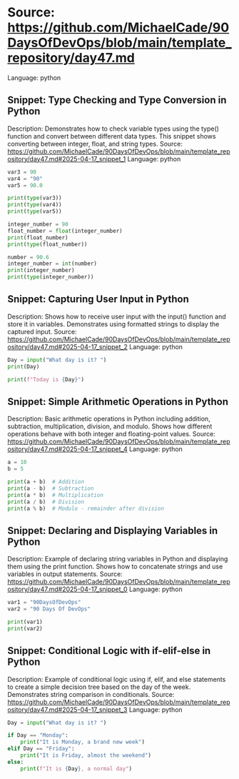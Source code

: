 # Source: https://github.com/MichaelCade/90DaysOfDevOps/blob/main/template_repository/day47.md
Language: python

## Snippet: Type Checking and Type Conversion in Python
Description: Demonstrates how to check variable types using the type() function and convert between different data types. This snippet shows converting between integer, float, and string types.
Source: https://github.com/MichaelCade/90DaysOfDevOps/blob/main/template_repository/day47.md#2025-04-17_snippet_1
Language: python

```python
var3 = 90
var4 = "90"
var5 = 90.0

print(type(var3))
print(type(var4))
print(type(var5))

integer_number = 90 
float_number = float(integer_number)
print(float_number)
print(type(float_number))

number = 90.6
integer_number = int(number)
print(integer_number)
print(type(integer_number))
```

## Snippet: Capturing User Input in Python
Description: Shows how to receive user input with the input() function and store it in variables. Demonstrates using formatted strings to display the captured input.
Source: https://github.com/MichaelCade/90DaysOfDevOps/blob/main/template_repository/day47.md#2025-04-17_snippet_2
Language: python

```python
Day = input("What day is it? ")
print(Day)

print(f"Today is {Day}")
```

## Snippet: Simple Arithmetic Operations in Python
Description: Basic arithmetic operations in Python including addition, subtraction, multiplication, division, and modulo. Shows how different operations behave with both integer and floating-point values.
Source: https://github.com/MichaelCade/90DaysOfDevOps/blob/main/template_repository/day47.md#2025-04-17_snippet_4
Language: python

```python
a = 10
b = 5

print(a + b)  # Addition
print(a - b)  # Subtraction
print(a * b)  # Multiplication
print(a / b)  # Division
print(a % b)  # Modulo - remainder after division
```

## Snippet: Declaring and Displaying Variables in Python
Description: Example of declaring string variables in Python and displaying them using the print function. Shows how to concatenate strings and use variables in output statements.
Source: https://github.com/MichaelCade/90DaysOfDevOps/blob/main/template_repository/day47.md#2025-04-17_snippet_0
Language: python

```python
var1 = "90DaysOfDevOps"
var2 = "90 Days Of DevOps"

print(var1)
print(var2)
```

## Snippet: Conditional Logic with if-elif-else in Python
Description: Example of conditional logic using if, elif, and else statements to create a simple decision tree based on the day of the week. Demonstrates string comparison in conditionals.
Source: https://github.com/MichaelCade/90DaysOfDevOps/blob/main/template_repository/day47.md#2025-04-17_snippet_3
Language: python

```python
Day = input("What day is it? ")

if Day == "Monday":
    print("It is Monday, a brand new week")
elif Day == "Friday":
    print("It is Friday, almost the weekend")
else:
    print(f"It is {Day}, a normal day")
```
